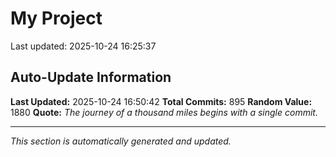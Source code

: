 # My Project


Last updated: 2025-10-24 16:25:37






































































































































































































































































































































































































































































































































































































































































































































































































































































































































































































































































































































































































































































































































## Auto-Update Information

**Last Updated:** 2025-10-24 16:50:42
**Total Commits:** 895
**Random Value:** 1880
**Quote:** _The journey of a thousand miles begins with a single commit._

---
_This section is automatically generated and updated._